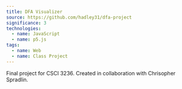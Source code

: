 ```yaml
---
title: DFA Visualizer
source: https://github.com/hadley31/dfa-project
significance: 3
technologies:
  - name: JavaScript
  - name: p5.js
tags:
  - name: Web
  - name: Class Project
---
```


Final project for CSCI 3236. Created in collaboration with Chrisopher Spradlin.